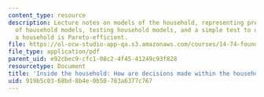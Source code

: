 ```yaml
---
content_type: resource
description: Lecture notes on models of the household, representing preferences, plausibility
  of household models, testing household models, and a simple test to determine if
  a household is Pareto-efficient.
file: https://ol-ocw-studio-app-qa.s3.amazonaws.com/courses/14-74-foundations-of-development-policy-spring-2009/919b5c0368bd8b4e0b50783a6377c767_MIT14_74s09_lec14.pdf
file_type: application/pdf
parent_uid: e92cbec9-cfc1-08c2-4f45-41249c93f828
resourcetype: Document
title: 'Inside the household: How are decisions made within the household?'
uid: 919b5c03-68bd-8b4e-0b50-783a6377c767
---
```

